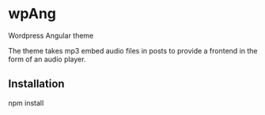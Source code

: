 # wpAng
Wordpress Angular theme

The theme takes mp3 embed audio files in posts to provide a frontend in the form of an audio player.

## Installation

npm install

